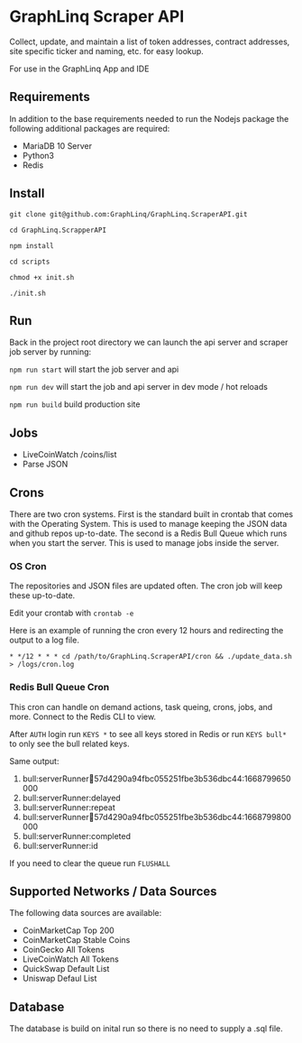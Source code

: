 # GraphLinq Scraper API

Collect, update, and maintain a list of token addresses, contract addresses, site specific ticker and naming, etc. for easy lookup.

For use in the GraphLinq App and IDE

## Requirements

In addition to the base requirements needed to run the Nodejs package the following additional packages are required:

- MariaDB 10 Server
- Python3
- Redis

## Install

`git clone git@github.com:GraphLinq/GraphLinq.ScraperAPI.git`

`cd GraphLinq.ScrapperAPI`

`npm install`

`cd scripts`

`chmod +x init.sh`

`./init.sh`

## Run

Back in the project root directory we can launch the api server and scraper job server by running:

`npm run start` will start the job server and api

`npm run dev` will start the job and api server in dev mode / hot reloads

`npm run build` build production site

## Jobs

- LiveCoinWatch /coins/list
- Parse JSON

## Crons

There are two cron systems. First is the standard built in crontab that comes with the Operating System. This is used to manage keeping the JSON data and github repos up-to-date. The second is a Redis Bull Queue which runs when you start the server. This is used to manage jobs inside the server.

### OS Cron

The repositories and JSON files are updated often. The cron job will keep these up-to-date.

Edit your crontab with `crontab -e`

Here is an example of running the cron every 12 hours and redirecting the output to a log file.

`* */12 * * * cd /path/to/GraphLinq.ScraperAPI/cron && ./update_data.sh > /logs/cron.log`

### Redis Bull Queue Cron

This cron can handle on demand actions, task queing, crons, jobs, and more. Connect to the Redis CLI to view.

After `AUTH` login run `KEYS *` to see all keys stored in Redis or run `KEYS bull*` to only see the bull related keys.

Same output:

1. bull:serverRunner:repeat:57d4290a94fbc055251fbe3b536dbc44:1668799650000
2. bull:serverRunner:delayed
3. bull:serverRunner:repeat
4. bull:serverRunner:repeat:57d4290a94fbc055251fbe3b536dbc44:1668799800000
5. bull:serverRunner:completed
6. bull:serverRunner:id

If you need to clear the queue run `FLUSHALL`

## Supported Networks / Data Sources

The following data sources are available:

- CoinMarketCap Top 200
- CoinMarketCap Stable Coins
- CoinGecko All Tokens
- LiveCoinWatch All Tokens
- QuickSwap Default List
- Uniswap Defaul List

## Database

The database is build on inital run so there is no need to supply a .sql file.
